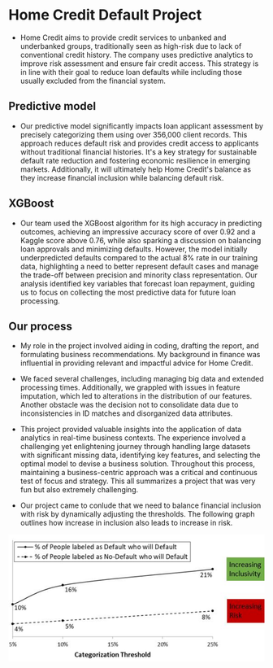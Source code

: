 # Home Credit Default Project

- Home Credit aims to provide credit services to unbanked and underbanked groups, traditionally seen as high-risk due to lack of conventional credit history. The company uses predictive analytics to improve risk assessment and ensure fair credit access. This strategy is in line with their goal to reduce loan defaults while including those usually excluded from the financial system.
## Predictive model
- Our predictive model significantly impacts loan applicant assessment by precisely categorizing them using over 356,000 client records. This approach reduces default risk and provides credit access to applicants without traditional financial histories. It's a key strategy for sustainable default rate reduction and fostering economic resilience in emerging markets. Additionally, it will ultimately help Home Credit's balance as they increase financial inclusion while balancing default risk. 
## XGBoost
- Our team used the XGBoost algorithm for its high accuracy in predicting outcomes, achieving an impressive accuracy score of over 0.92 and a Kaggle score above 0.76, while also sparking a discussion on balancing loan approvals and minimizing defaults. However, the model initially underpredicted defaults compared to the actual 8% rate in our training data, highlighting a need to better represent default cases and manage the trade-off between precision and minority class representation. Our analysis identified key variables that forecast loan repayment, guiding us to focus on collecting the most predictive data for future loan processing.
## Our process
- My role in the project involved aiding in coding, drafting the report, and formulating business recommendations. My background in finance was influential in providing relevant and impactful advice for Home Credit.

- We faced several challenges, including managing big data and extended processing times. Additionally, we grappled with issues in feature imputation, which led to alterations in the distribution of our features. Another obstacle was the decision not to consolidate data due to inconsistencies in ID matches and disorganized data attributes.

- This project provided valuable insights into the application of data analytics in real-time business contexts. The experience involved a challenging yet enlightening journey through handling large datasets with significant missing data, identifying key features, and selecting the optimal model to devise a business solution. Throughout this process, maintaining a business-centric approach was a critical and continuous test of focus and strategy. This all summarizes a project that was very fun but also extremely challenging. 

- Our project came to conlude that we need to balance financial inclusion with risk by dynamically adjusting the thresholds. The following graph outlines how increase in inclusion also leads to increase in risk.
<img src="/Capture2.JPG?raw=true"/>
